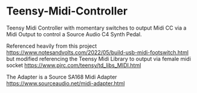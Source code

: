 # Teensy-Midi-Controller
Teensy Midi Controller with momentary switches to output Midi CC via a Midi Output to control a Source Audio C4 Synth Pedal.


Referenced heavily from this project https://www.notesandvolts.com/2022/05/build-usb-midi-footswitch.html but modified referencing the Teensy Midi Library to output via female midi socket https://www.pjrc.com/teensy/td_libs_MIDI.html

The Adapter is a Source SA168 Midi Adapter https://www.sourceaudio.net/midi-adapter.html
